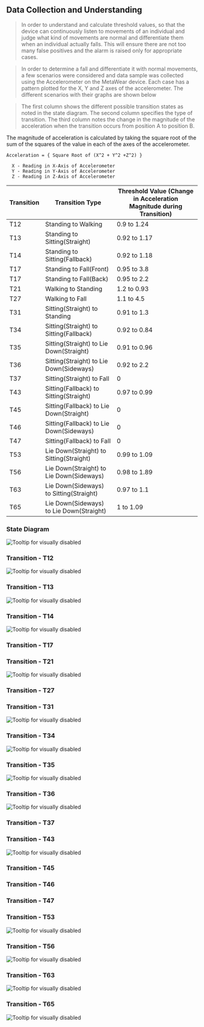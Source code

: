 ## Data Collection and Understanding

> In order to understand and calculate threshold values, so that the device can continuously listen to movements of an individual and judge what kind of movements are normal and differentiate them when an individual actually falls. This will ensure there are not too many false positives and the alarm is raised only for appropriate cases.

> In order to determine a fall and differentiate it with normal movements, a few scenarios were considered and data sample was collected using the Accelerometer on the MetaWear device. Each case has a pattern plotted for the X, Y and Z axes of the accelerometer. The different scenarios with their graphs are shown below

> The first column shows the different possible transition states as noted in the state diagram. The second column specifies the type of transition. The third column notes the change in the magnitude of the acceleration when the transition occurs from position A to position B.

The magnitude of acceleration is calculated by taking the square root of the sum of the squares of the value in each of the axes of the accelerometer.
```
Acceleration = { Square Root of (X^2 + Y^2 +Z^2) }

  X - Reading in X-Axis of Accelerometer
  Y - Reading in Y-Axis of Accelerometer
  Z - Reading in Z-Axis of Accelerometer
```

| Transition  | Transition Type | Threshold Value (Change in Acceleration Magnitude during Transition) |
|----------------|---------------------------|-------------------|
| T12 | Standing to Walking | 0.9 to 1.24 |
| T13 | Standing to Sitting(Straight) | 0.92 to 1.17 |
| T14 | Standing to Sitting(Fallback) | 0.92 to 1.18 |
| T17 | Standing to Fall(Front) | 0.95 to 3.8 |
| T17 | Standing to Fall(Back) | 0.95 to 2.2 |
| T21 | Walking to Standing | 1.2 to 0.93 |
| T27 | Walking to Fall | 1.1 to 4.5 |
| T31 | Sitting(Straight) to Standing | 0.91 to 1.3 |
| T34 | Sitting(Straight) to Sitting(Fallback) | 0.92 to 0.84 |
| T35 | Sitting(Straight) to Lie Down(Straight) | 0.91 to 0.96 |
| T36 | Sitting(Straight) to Lie Down(Sideways) | 0.92 to 2.2 |
| T37 | Sitting(Straight) to Fall | 0 |
| T43 | Sitting(Fallback) to Sitting(Straight) | 0.97 to 0.99 |
| T45 | Sitting(Fallback) to Lie Down(Straight) | 0 |
| T46 | Sitting(Fallback) to Lie Down(Sideways) | 0 |
| T47 | Sitting(Fallback) to Fall | 0 |
| T53 | Lie Down(Straight) to Sitting(Straight) | 0.99 to 1.09 |
| T56 | Lie Down(Straight) to Lie Down(Sideways) | 0.98 to 1.89 |
| T63 | Lie Down(Sideways) to Sitting(Straight) | 0.97 to 1.1 |
| T65 | Lie Down(Sideways) to Lie Down(Straight) | 1 to 1.09 |

### State Diagram
![Tooltip for visually disabled](https://github.com/Narahari-Sundaragopalan/eGuard/blob/master/data-source/eGuard-State-Transition-Diagram.png)

### Transition - T12

![Tooltip for visually disabled](https://github.com/Narahari-Sundaragopalan/eGuard/blob/master/data-source/graphs/T12.png)

### Transition - T13

![Tooltip for visually disabled](https://github.com/Narahari-Sundaragopalan/eGuard/blob/master/data-source/graphs/T13.png)

### Transition - T14

![Tooltip for visually disabled](https://github.com/Narahari-Sundaragopalan/eGuard/blob/master/data-source/graphs/T14.png)

### Transition - T17


### Transition - T21

![Tooltip for visually disabled](https://github.com/Narahari-Sundaragopalan/eGuard/blob/master/data-source/graphs/T21.png)

### Transition - T27


### Transition - T31

![Tooltip for visually disabled](https://github.com/Narahari-Sundaragopalan/eGuard/blob/master/data-source/graphs/T31.png)

### Transition - T34

![Tooltip for visually disabled](https://github.com/Narahari-Sundaragopalan/eGuard/blob/master/data-source/graphs/T34.png)

### Transition - T35

![Tooltip for visually disabled](https://github.com/Narahari-Sundaragopalan/eGuard/blob/master/data-source/graphs/T35.png)

### Transition - T36

![Tooltip for visually disabled](https://github.com/Narahari-Sundaragopalan/eGuard/blob/master/data-source/graphs/T36.png)

### Transition - T37

### Transition - T43

![Tooltip for visually disabled](https://github.com/Narahari-Sundaragopalan/eGuard/blob/master/data-source/graphs/T43.png)

### Transition - T45

### Transition - T46

### Transition - T47

### Transition - T53

![Tooltip for visually disabled](https://github.com/Narahari-Sundaragopalan/eGuard/blob/master/data-source/graphs/T53.png)

### Transition - T56

![Tooltip for visually disabled](https://github.com/Narahari-Sundaragopalan/eGuard/blob/master/data-source/graphs/T56.png)

### Transition - T63

![Tooltip for visually disabled](https://github.com/Narahari-Sundaragopalan/eGuard/blob/master/data-source/graphs/T63.png)

### Transition - T65

![Tooltip for visually disabled](https://github.com/Narahari-Sundaragopalan/eGuard/blob/master/data-source/graphs/T65.png)
